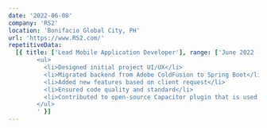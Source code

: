 ```yaml
---
date: '2022-06-08'
company: 'RS2'
location: 'Bonifacio Global City, PH'
url: 'https://www.RS2.com/'
repetitiveData:
  [{ title: ['Lead Mobile Application Developer'], range: ['June 2022 - Present'], jobDescription: '
        <ul>
          <li>Designed initial project UI/UX</li>
          <li>Migrated backend from Adobe ColdFusion to Spring Boot</li>
          <li>Added new features based on client request</li>
          <li>Ensured code quality and standard</li>
          <li>Contributed to open-source Capacitor plugin that is used in the project</li>
        </ul>
        ' }]
---
```


<!-- <li>Led the development of a mobile banking application</li>
<li>Designed backend architecture and initial UI/UX of the project</li>
<li>Ensured code quality and security based on PCI DSS Compliance</li>
<li>Contributed to open-source plugin from Capacitor</li>
<li>Guided and trained team members on the mobile application project</li>
<li>Collaborated with clients both locally and abroad regarding on development and bug reports</li>
<li>Managed automation tasks for integration and deployment</li> -->
